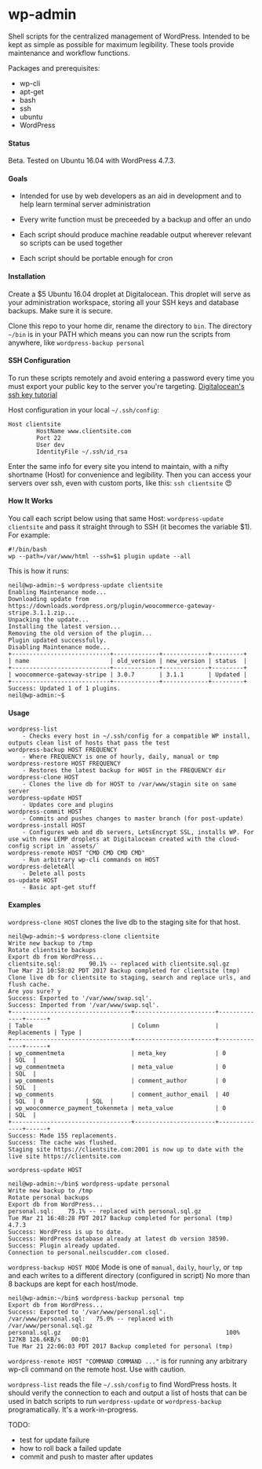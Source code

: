 # wp-admin

Shell scripts for the centralized management of WordPress. Intended to be kept as simple as possible for maximum legibility. These tools provide maintenance and workflow functions.

Packages and prerequisites:

* wp-cli
* apt-get
* bash
* ssh
* ubuntu
* WordPress

#### Status

Beta. Tested on Ubuntu 16.04 with WordPress 4.7.3.

#### Goals

* Intended for use by web developers as an aid in development and to help learn terminal server administration

* Every write function must be preceeded by a backup and offer an undo

* Each script should produce machine readable output wherever relevant so scripts can be used together

* Each script should be portable enough for cron


#### <a name="install"></a> Installation

Create a $5 Ubuntu 16.04 droplet at Digitalocean. This droplet will serve as your administration workspace, storing all your SSH keys and database backups. Make sure it is secure.

Clone this repo to your home dir, rename the directory to `bin`. The directory `~/bin` is in your PATH which means you can now run the scripts from anywhere, like `wordpress-backup personal`


#### <a name="ssh"></a> SSH Configuration

To run these scripts remotely and avoid entering a password every time you must export your public key to the server you're targeting. [Digitalocean's ssh key tutorial](https://www.digitalocean.com/community/tutorials/how-to-set-up-ssh-keys--2)

Host configuration in your local `~/.ssh/config`:

```
Host clientsite
        HostName www.clientsite.com
        Port 22
        User dev
        IdentityFile ~/.ssh/id_rsa
```
Enter the same info for every site you intend to maintain, with a nifty shortname (Host) for convenience and legibility. Then you can access your servers over ssh, even with custom ports, like this: `ssh clientsite` 😍


#### <a name="how"></a> How It Works

You call each script below using that same Host: `wordpress-update clientsite` and pass it straight through to SSH (it becomes the variable $1). For example:
```
#!/bin/bash
wp --path=/var/www/html --ssh=$1 plugin update --all
```

This is how it runs:

```
neil@wp-admin:~$ wordpress-update clientsite
Enabling Maintenance mode...
Downloading update from https://downloads.wordpress.org/plugin/woocommerce-gateway-stripe.3.1.1.zip...
Unpacking the update...
Installing the latest version...
Removing the old version of the plugin...
Plugin updated successfully.
Disabling Maintenance mode...
+----------------------------+-------------+-------------+---------+
| name                       | old_version | new_version | status  |
+----------------------------+-------------+-------------+---------+
| woocommerce-gateway-stripe | 3.0.7       | 3.1.1       | Updated |
+----------------------------+-------------+-------------+---------+
Success: Updated 1 of 1 plugins.
neil@wp-admin:~$
```



#### <a name="usage"></a> Usage

```
wordpress-list
	- Checks every host in ~/.ssh/config for a compatible WP install, outputs clean list of hosts that pass the test
wordpress-backup HOST FREQUENCY
	- Where FREQUENCY is one of hourly, daily, manual or tmp
wordpress-restore HOST FREQUENCY
	- Restores the latest backup for HOST in the FREQUENCY dir
wordpress-clone HOST
	- Clones the live db for HOST to /var/www/stagin site on same server
wordpress-update HOST
	- Updates core and plugins
wordpress-commit HOST
	- Commits and pushes changes to master branch (for post-update)
wordpress-install HOST
	- Configures web and db servers, LetsEncrypt SSL, installs WP. For use with new LEMP droplets at Digitalocean created with the cloud-config script in `assets/`
wordpress-remote HOST "CMD CMD CMD CMD"
	- Run arbitrary wp-cli commands on HOST
wordpress-deleteAll
	- Delete all posts
os-update HOST
	- Basic apt-get stuff
```

#### <a name="examples"></a> Examples

`wordpress-clone HOST` clones the live db to the staging site for that host.

```
neil@wp-admin:~$ wordpress-clone clientsite
Write new backup to /tmp
Rotate clientsite backups
Export db from WordPress...
clientsite.sql:        90.1% -- replaced with clientsite.sql.gz
Tue Mar 21 10:58:02 PDT 2017 Backup completed for clientsite (tmp)
Clone live db for clientsite to staging, search and replace urls, and flush cache.
Are you sure? y
Success: Exported to '/var/www/swap.sql'.
Success: Imported from '/var/www/swap.sql'.
+----------------------------------+-----------------------+--------------+------+
| Table                            | Column                | Replacements | Type |
+----------------------------------+-----------------------+--------------+------+
| wp_commentmeta                   | meta_key              | 0            | SQL  |
| wp_commentmeta                   | meta_value            | 0            | SQL  |
| wp_comments                      | comment_author        | 0            | SQL  |
| wp_comments                      | comment_author_email  | 40           | SQL  | 0            | SQL  |
| wp_woocommerce_payment_tokenmeta | meta_value            | 0            | SQL  |
+----------------------------------+-----------------------+--------------+------+
Success: Made 155 replacements.
Success: The cache was flushed.
Staging site https://clientsite.com:2001 is now up to date with the live site https://clientsite.com
```

`wordpress-update HOST` 

```
neil@wp-admin:~/bin$ wordpress-update personal
Write new backup to /tmp
Rotate personal backups
Export db from WordPress...
personal.sql:    75.1% -- replaced with personal.sql.gz
Tue Mar 21 16:48:28 PDT 2017 Backup completed for personal (tmp)
4.7.3
Success: WordPress is up to date.
Success: WordPress database already at latest db version 38590.
Success: Plugin already updated.
Connection to personal.neilscudder.com closed.
```

`wordpress-backup HOST MODE`  Mode is one of `manual`, `daily`, `hourly`, or `tmp` and each writes to a different directory (configured in script) No more than 8 backups are kept for each host/mode.

```
neil@wp-admin:~/bin$ wordpress-backup personal tmp
Export db from WordPress...
Success: Exported to '/var/www/personal.sql'.
/var/www/personal.sql:   75.0% -- replaced with /var/www/personal.sql.gz
personal.sql.gz                                               100%  127KB 126.6KB/s   00:01
Tue Mar 21 22:06:03 PDT 2017 Backup completed for personal (tmp)
```

`wordpress-remote HOST "COMMAND COMMAND ..."` is for running any arbitrary wp-cli command on the remote host. Use with caution.

`wordpress-list` reads the file `~/.ssh/config` to find WordPress hosts. It should verify the connection to each and output a list of hosts that can be used in batch scripts to run `wordpress-update` or `wordpress-backup` programatically. It's a work-in-progress.






TODO:
* test for update failure
* how to roll back a failed update
* commit and push to master after updates
